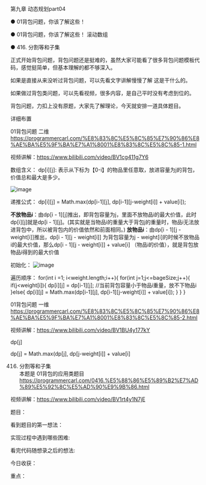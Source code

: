 第九章 动态规划part04

● 01背包问题，你该了解这些！ 

● 01背包问题，你该了解这些！ 滚动数组  

● 416. 分割等和子集 

正式开始背包问题，背包问题还是挺难的，虽然大家可能看了很多背包问题模板代码，感觉挺简单，但基本理解的都不够深入。 

如果是直接从来没听过背包问题，可以先看文字讲解慢慢了解 这是干什么的。

如果做过背包类问题，可以先看视频，很多内容，是自己平时没有考虑到位的。 

背包问题，力扣上没有原题，大家先了解理论，今天就安排一道具体题目。 

 详细布置 

 01背包问题 二维 
https://programmercarl.com/%E8%83%8C%E5%8C%85%E7%90%86%E8%AE%BA%E5%9F%BA%E7%A1%8001%E8%83%8C%E5%8C%85-1.html  

视频讲解：https://www.bilibili.com/video/BV1cg411g7Y6  

数组含义： dp[i][j]: 表示从下标为【0-i】的物品里任意取，放进容量为j的背包，价值总和最大是多少。

![image](https://user-images.githubusercontent.com/87255377/231454818-bb91e114-2202-4cdf-8b4a-c47e52de8103.png)

递推公式： dp[i][j] = Math.max(dp[i-1][j], dp[i-1][j-weight[i]] + value[i]);

**不放物品i**：由dp[i - 1][j]推出，即背包容量为j，里面不放物品i的最大价值，此时dp[i][j]就是dp[i - 1][j]。(其实就是当物品i的重量大于背包j的重量时，物品i无法放进背包中，所以被背包内的价值依然和前面相同。)
**放物品i**：由dp[i - 1][j - weight[i]]推出，dp[i - 1][j - weight[i]] 为背包容量为j - weight[i]的时候不放物品i的最大价值，那么dp[i - 1][j - weight[i]] + value[i] （物品i的价值），就是背包放物品i得到的最大价值

初始化：
![image](https://user-images.githubusercontent.com/87255377/231455062-b5855e37-ba2d-4652-972f-d3ec092217a1.png)

遍历顺序：
for(int i =1; i<weight.length;i++){
  for(int j=1;j<=bageSize;j++){
     if(j<weight[i]){
       dp[i][j] = dp[i-1][j]; //当前背包容量小于物品i重量，放不下物品i
     }else{
       dp[i][j] = Math.max(dp[i-1][j], dp[i-1][j-weight[i]] + value[i]);
     }
   }
 }

 01背包问题 一维 
https://programmercarl.com/%E8%83%8C%E5%8C%85%E7%90%86%E8%AE%BA%E5%9F%BA%E7%A1%8001%E8%83%8C%E5%8C%85-2.html  

视频讲解：https://www.bilibili.com/video/BV1BU4y177kY  

dp[j]

dp[j] = Math.max(dp[j], dp[j-weight[i]] + value[i]



 416. 分割等和子集  
本题是 01背包的应用类题目
https://programmercarl.com/0416.%E5%88%86%E5%89%B2%E7%AD%89%E5%92%8C%E5%AD%90%E9%9B%86.html    

视频讲解：https://www.bilibili.com/video/BV1rt4y1N7jE

题目：

看到题目的第一想法：

实现过程中遇到哪些困难: 

看完代码随想录之后的想法:

今日收获：

重点：
